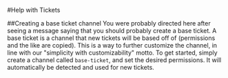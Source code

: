#Help with Tickets

##Creating a base ticket channel
You were probably directed here after seeing a message saying that you should probably create a base ticket. A base ticket is a channel that new tickets will be based off of (permissions and the like are copied). This is a way to further customize the channel, in line with our "simplicity with customizability" motto. To get started, simply create a channel called ``base-ticket``, and set the desired permissions. It will automatically be detected and used for new tickets.
